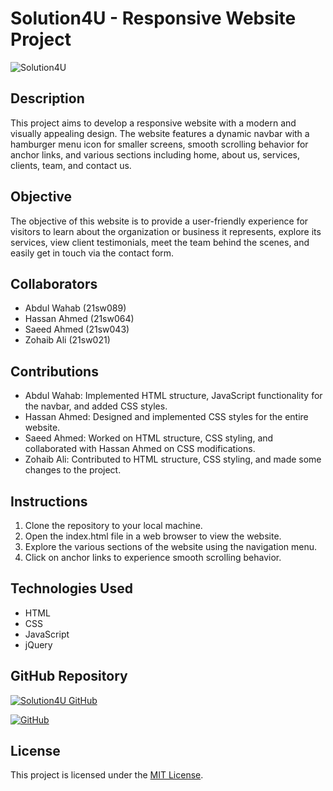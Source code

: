 # Solution4U - Responsive Website Project

![Solution4U](solution4u-screenshot.png)

## Description
This project aims to develop a responsive website with a modern and visually appealing design. The website features a dynamic navbar with a hamburger menu icon for smaller screens, smooth scrolling behavior for anchor links, and various sections including home, about us, services, clients, team, and contact us.

## Objective
The objective of this website is to provide a user-friendly experience for visitors to learn about the organization or business it represents, explore its services, view client testimonials, meet the team behind the scenes, and easily get in touch via the contact form.

## Collaborators
- Abdul Wahab (21sw089)
- Hassan Ahmed (21sw064)
- Saeed Ahmed (21sw043)
- Zohaib Ali (21sw021)

## Contributions
- Abdul Wahab: Implemented HTML structure, JavaScript functionality for the navbar, and added CSS styles.
- Hassan Ahmed: Designed and implemented CSS styles for the entire website.
- Saeed Ahmed: Worked on HTML structure, CSS styling, and collaborated with Hassan Ahmed on CSS modifications.
- Zohaib Ali: Contributed to HTML structure, CSS styling, and made some changes to the project.

## Instructions
1. Clone the repository to your local machine.
2. Open the index.html file in a web browser to view the website.
3. Explore the various sections of the website using the navigation menu.
4. Click on anchor links to experience smooth scrolling behavior.

## Technologies Used
- HTML
- CSS
- JavaScript
- jQuery

## GitHub Repository
[![Solution4U GitHub](https://github.com/your-username/solution4u/raw/main/github-screenshot.png)](https://github.com/your-username/solution4u)

[![GitHub](https://github.com/your-username/your-repository-name/raw/main/github-screenshot.png)](https://github.com/your-username/your-repository-name)

## License
This project is licensed under the [MIT License](LICENSE).

